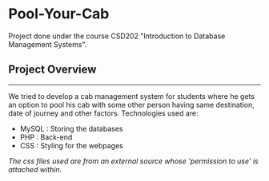 # Pool-Your-Cab

Project done under the course CSD202 "Introduction to Database Management Systems".

## Project Overview 
--------------------

We tried to develop a cab management system for students where he gets an option to pool his cab with
some other person having same destination, date of journey and other factors. Technologies used are: 
- MySQL : Storing the databases
- PHP : Back-end
- CSS : Styling for the webpages

*The css files used are from an external source whose 'permission to use' is attached within.*
